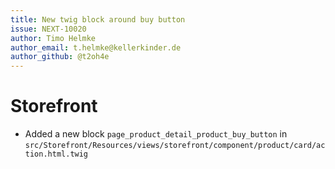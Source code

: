 ```yaml
---
title: New twig block around buy button
issue: NEXT-10020
author: Timo Helmke
author_email: t.helmke@kellerkinder.de 
author_github: @t2oh4e
---
```

# Storefront
* Added a new block `page_product_detail_product_buy_button` in `src/Storefront/Resources/views/storefront/component/product/card/action.html.twig`
